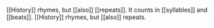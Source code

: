 [[History]] rhymes, but [[also]] [[repeats]].
It counts in [[syllables]] and [[beats]].
[[History]] rhymes, but [[also]] repeats.